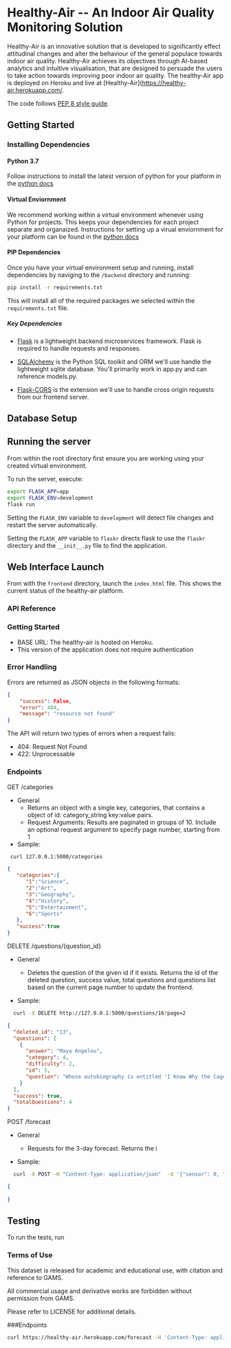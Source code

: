 # Healthy-Air -- An Indoor Air Quality Monitoring Solution
Healthy-Air is an innovative solution that is developed to significantly effect attitudinal changes and alter the behaviour of the general populace towards indoor air quality. Healthy-Air achieves its objectives through AI-based analytics and intuitive visualisation, that are designed to persuade the users to take action towards improving poor indoor air quality. The healthy-Air app is deployed on Heroku and live at [Healthy-Air](https://healthy-air.herokuapp.com/. 

The code follows [PEP 8 style guide](https://pep8.org/).

## Getting Started

### Installing Dependencies

#### Python 3.7

Follow instructions to install the latest version of python for your platform in the [python docs](https://docs.python.org/3/using/unix.html#getting-and-installing-the-latest-version-of-python)

#### Virtual Enviornment

We recommend working within a virtual environment whenever using Python for projects. This keeps your dependencies for each project separate and organaized. Instructions for setting up a virual enviornment for your platform can be found in the [python docs](https://packaging.python.org/guides/installing-using-pip-and-virtual-environments/)

#### PIP Dependencies

Once you have your virtual environment setup and running, install dependencies by naviging to the `/backend` directory and running:

```bash
pip install -r requirements.txt
```

This will install all of the required packages we selected within the `requirements.txt` file.

##### Key Dependencies

- [Flask](http://flask.pocoo.org/)  is a lightweight backend microservices framework. Flask is required to handle requests and responses.

- [SQLAlchemy](https://www.sqlalchemy.org/) is the Python SQL toolkit and ORM we'll use handle the lightweight sqlite database. You'll primarily work in app.py and can reference models.py. 

- [Flask-CORS](https://flask-cors.readthedocs.io/en/latest/#) is the extension we'll use to handle cross origin requests from our frontend server. 

## Database Setup

## Running the server

From within the root directory first ensure you are working using your created virtual environment.

To run the server, execute:

```bash
export FLASK_APP=app
export FLASK_ENV=development
flask run
```

Setting the `FLASK_ENV` variable to `development` will detect file changes and restart the server automatically.

Setting the `FLASK_APP` variable to `flaskr` directs flask to use the `flaskr` directory and the `__init__.py` file to find the application.  

## Web Interface Launch
From with the `frontend` directory, launch the `index.html` file. This shows the current status of the healthy-air platform.

### API Reference

### Getting Started

* BASE URL: The healthy-air is hosted on Heroku.
* This version of the application does not require authentication

### Error Handling

Errors are returned as JSON objects in the following formats:

```json
{ 
    "success": False,
    "error": 404,
    "message": "resource not found"
}
```

The API will return two types of errors when a request fails:

* 404: Request Not Found
* 422: Unprocessable

### Endpoints

GET /categories
* General
    - Returns an object with a single key, categories, that contains a object of id: category_string key:value pairs. 
    - Request Arguments: Results are paginated in groups of 10. Include an optional request argument to specify page number, starting from 1
* Sample: 

```bash
 curl 127.0.0.1:5000/categories 
 ```

```json
{
   "categories":{
      "1":"Science",
      "2":"Art",
      "3":"Geography",
      "4":"History",
      "5":"Entertainment",
      "6":"Sports"
   },
   "success":true
}
```


DELETE /questions/{question_id}
* General
    - Deletes the question of the given id if it exists. Returns the id of the deleted question, success value, total questions and questions list 
      based on the current page number to update the frontend.

* Sample: 

```bash
  curl -X DELETE http://127.0.0.1:5000/questions/16?page=2
 ```

```json
{
  "deleted_id": "13",
  "questions": [
    {
      "answer": "Maya Angelou",
      "category": 4,
      "difficulty": 2,
      "id": 5,
      "question": "Whose autobiography is entitled 'I Know Why the Caged Bird Sings'?"
    }
  ],
  "success": true,
  "totalQuestions": 4
}
```


POST /forecast
* General
    - Requests for the 3-day forecast. Returns the i

* Sample: 

```bash
  curl -X POST -H "Content-Type: application/json"  -d '{"sensor": 0, "pollutant": "Temperature", "reqDate": "2020-12-03"}' http://healthy-air.heroku.com
 ```

```json
{
 
}
```

## Testing
To run the tests, run



### Terms of Use

This dataset is released for academic and educational use, with citation and reference to GAMS. 

All commercial usage and derivative works are forbidden without permission from GAMS. 

Please refer to LICENSE for additional details. 


###Endpoints

```bash
curl https://healthy-air.herokuapp.com/forecast -H 'Content-Type: application/json' -X POST -d '{"sensor": 0, "pollutant": "Temperature", "reqDate": "2020-12-03"}'
```